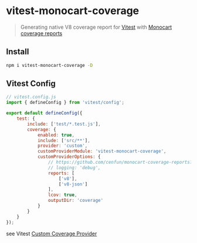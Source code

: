 # vitest-monocart-coverage
> Generating native V8 coverage report for [Vitest](https://github.com/vitest-dev/vitest) with [Monocart coverage reports](https://github.com/cenfun/monocart-coverage-reports)

## Install
```sh
npm i vitest-monocart-coverage -D
```

## Vitest Config
```js
// vitest.config.js
import { defineConfig } from 'vitest/config';

export default defineConfig({
    test: {
        include: ['test/*.test.js'],
        coverage: {
            enabled: true,
            include: ['src/**'],
            provider: 'custom',
            customProviderModule: 'vitest-monocart-coverage',
            customProviderOptions: {
                // https://github.com/cenfun/monocart-coverage-reports?#default-options
                // logging: 'debug',
                reports: [
                    ['v8'],
                    ['v8-json']
                ],
                lcov: true,
                outputDir: 'coverage'
            }
        }
    }
});
```
see Vitest [Custom Coverage Provider](https://vitest.dev/guide/coverage.html#custom-coverage-provider)
